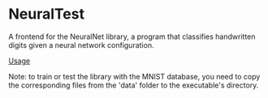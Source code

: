# NeuralTest

A frontend for the NeuralNet library, a program that classifies handwritten digits given a neural network configuration.

[Usage](https://i.imgur.com/Gs0VqDe.png)

Note: to train or test the library with the MNIST database, you need to copy the corresponding files from the 'data' folder to the executable's directory.